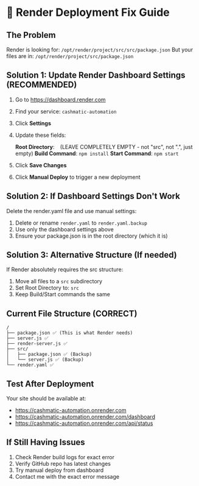 # 🚀 Render Deployment Fix Guide

## The Problem
Render is looking for: `/opt/render/project/src/src/package.json`
But your files are in: `/opt/render/project/src/package.json`

## Solution 1: Update Render Dashboard Settings (RECOMMENDED)

1. Go to https://dashboard.render.com
2. Find your service: `cashmatic-automation`
3. Click **Settings**
4. Update these fields:

   **Root Directory**: ` ` (LEAVE COMPLETELY EMPTY - not "src", not ".", just empty)
   **Build Command**: `npm install`
   **Start Command**: `npm start`

5. Click **Save Changes**
6. Click **Manual Deploy** to trigger a new deployment

## Solution 2: If Dashboard Settings Don't Work

Delete the render.yaml file and use manual settings:

1. Delete or rename `render.yaml` to `render.yaml.backup`
2. Use only the dashboard settings above
3. Ensure your package.json is in the root directory (which it is)

## Solution 3: Alternative Structure (If needed)

If Render absolutely requires the src structure:

1. Move all files to a `src` subdirectory
2. Set Root Directory to: `src`
3. Keep Build/Start commands the same

## Current File Structure (CORRECT)
```
/
├── package.json ✅ (This is what Render needs)
├── server.js ✅
├── render-server.js ✅
├── src/
│   ├── package.json ✅ (Backup)
│   └── server.js ✅ (Backup)
└── render.yaml ✅
```

## Test After Deployment
Your site should be available at:
- https://cashmatic-automation.onrender.com
- https://cashmatic-automation.onrender.com/dashboard
- https://cashmatic-automation.onrender.com/api/status

## If Still Having Issues
1. Check Render build logs for exact error
2. Verify GitHub repo has latest changes
3. Try manual deploy from dashboard
4. Contact me with the exact error message
